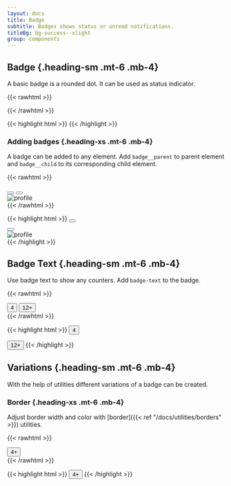 ```yaml
---
layout: docs
title: Badge
subtitle: Badges shows status or unread notifications.
titleBg: bg-success--xlight
group: components
---
```


## Badge {.heading-sm .mt-6 .mb-4}

A basic badge is a rounded dot. It can be used as status indicator.

{{< rawhtml >}}
<div class="d-flex flex-items-center gap-4">
	<span class="badge"></span>
	<span class="badge badge-primary"></span>
	<span class="badge badge-danger"></span>
	<span class="badge badge-warning"></span>
	<span class="badge badge-success"></span>
</div>
{{< /rawhtml >}}

{{< highlight html >}}
<span class="badge"></span>
<span class="badge badge-primary"></span>
<span class="badge badge-danger"></span>
<span class="badge badge-warning"></span>
<span class="badge badge-success"></span>
{{< /highlight >}}


### Adding badges {.heading-xs .mt-6 .mb-4}

A badge can be added to any element. Add `badge__parent` to parent element and `badge__child` to its corresponding child element.

{{< rawhtml >}}
<div class="d-flex flex-items-center gap-4">
	<button class="btn btn-icon" aria-label="bell icon">
		<span class="icon title badge-parent">
			<i class="ri-notification-line"></i>
		<span class="badge badge-danger badge__child top-0 right-0"></span>
		</span>
	</button>
	<button class="btn btn-icon" aria-label="battery icon">
		<span class="icon title badge-parent">
			<i class="ri-battery-fill"></i>
			<span class="badge badge-success badge__child top-0 right-0 min-width-0.5 min-height-0.5"></span>
		</span>
	</button>
	<div class="badge-parent">
		<img class="avatar avatar-lg rounded-sm" src="/images/profile.png" alt="profile"/>
		<span class="badge badge-primary badge__child bd-white border-2 -bottom-1 -right-1"></span>
	</div>
</div>
{{< /rawhtml >}}

{{< highlight html >}}
<button class="btn btn-icon" aria-label="bell icon">
	<span class="icon title badge-parent">
		<i class="ri-notification-line"></i>
	<span class="badge badge-danger badge__child top-0 right-0"></span>
	</span>
</button>

<button class="btn btn-icon" aria-label="battery icon">
	<span class="icon title badge-parent">
		<i class="ri-battery-fill"></i>
	<span class="badge badge-success badge__child top-0 right-0 min-width-0.5 min-height-0.5"></span>
	</span>
</button>

<div class="badge-parent">
	<img class="avatar avatar-lg rounded-sm" src="/images/profile.png" alt="profile"/>
	<span class="badge badge-primary badge__child bd-white border-2 -bottom-1 -right-1"></span>
</div>
{{< /highlight >}}


## Badge Text {.heading-sm .mt-6 .mb-4}

Use badge text to show any counters. Add `badge-text` to the badge.

{{< rawhtml >}}
<div class="d-flex flex-items-center gap-4">
	<button class="btn btn-icon" aria-label="bell icon">
		<span class="icon title badge-parent">
			<i class="ri-notification-line"></i>
		<span class="badge badge-text badge-danger badge__child -top-1 -right-1">4</span>
		</span>
	</button>
	<button class="btn btn-icon" aria-label="chat icon">
		<span class="icon title badge-parent">
			<i class="ri-message-2-line"></i>
		<span class="badge badge-text badge-primary badge__child -top-1 -right-2">12+</span>
		</span>
	</button>
</div>
{{< /rawhtml >}}

{{< highlight html >}}
<button class="btn btn-icon" aria-label="bell icon">
	<span class="icon title badge-parent">
		<i class="ri-notification-line"></i>
	<span class="badge badge-text badge-danger badge__child -top-1 -right-1">4</span>
	</span>
</button>

<button class="btn btn-icon" aria-label="chat icon">
	<span class="icon title badge-parent">
		<i class="ri-message-2-line"></i>
	<span class="badge badge-text badge-primary badge__child -top-1 -right-2">12+</span>
	</span>
</button>
{{< /highlight >}}

## Variations {.heading-sm .mt-6 .mb-4}

With the help of utilities different variations of a badge can be created.

### Border {.heading-xs .mt-6 .mb-4}

Adjust border width and color with [border]({{< ref "/docs/utilities/borders" >}}) utilities. 

{{< rawhtml >}}
<div class="d-flex flex-items-center gap-4 flex-wrap">
	<button class="btn btn-icon" aria-label="bell icon">
		<span class="icon title badge-parent">
			<i class="ri-notification-fill"></i>
		<span class="badge badge-text badge-neutral badge__child bd-white border-2 -top-2 -right-3">4+</span>
		</span>
	</button>
</div>
{{< /rawhtml >}}

{{< highlight html >}}
<button class="btn btn-icon" aria-label="bell icon">
	<span class="icon title badge-parent">
		<i class="ri-notification-fill"></i>
	<span class="badge badge-text badge-neutral badge__child bd-white border-2 -top-2 -right-3">4+</span>
	</span>
</button>
{{< /highlight >}}

